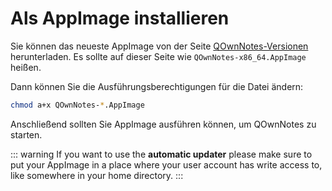 # Als AppImage installieren

Sie können das neueste AppImage von der Seite [QOwnNotes-Versionen](https://github.com/pbek/QOwnNotes/releases) herunterladen. Es sollte auf dieser Seite wie `QOwnNotes-x86_64.AppImage` heißen.

Dann können Sie die Ausführungsberechtigungen für die Datei ändern:

```bash
chmod a+x QOwnNotes-*.AppImage
```

Anschließend sollten Sie AppImage ausführen können, um QOwnNotes zu starten.

::: warning
If you want to use the **automatic updater** please make sure to put your AppImage in a place where your user account has write access to, like somewhere in your home directory.
:::
